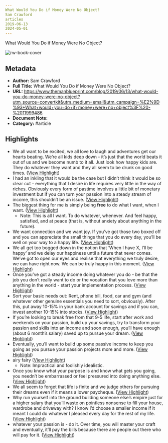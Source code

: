 ```yaml
---
What Would You Do if Money Were No Object?
Sam Crawford
articles
2019-06-13
2024-05-01
---
```

What Would You Do if Money Were No Object?

![rw-book-cover](http://static1.squarespace.com/static/622876ac5b6aa51f4de2c41c/622876ad5b6aa51f4de2c456/622a1b662df7f809c413f0fe/1677164990367/B6550BCD-6A20-4206-BE94-1326E3568CCA.jpeg?format=1500w)

## Metadata
- **Author:** Sam Crawford
- **Full Title:** What Would You Do if Money Were No Object?
- **URL:** https://www.themanblueprint.com/blog/2019/06/13/what-would-you-do-money-were-no-object?utm_source=convertkit&utm_medium=email&utm_campaign=%E2%9D%93+What+would+you+do+if+money+were+no+object%3F%20-%2011999486
- **Document Note:** 
- **Category:** #article

## Highlights
- We all want to be excited, we all love to laugh and adventures get our hearts beating. We’re all kids deep down - it’s just that the world beats it out of us and we become numb to it all.
  Just look how happy kids are. They do whatever they want and they all seem to be drunk on good times. ([View Highlight](https://read.readwise.io/read/01hdehjxz9v9jy30ckafjswns2))
- I had an inkling that it would be the case but I didn’t think it would be so clear cut - everything that I desire in life requires very little in the way of riches.
  Obviously every form of pastime involves a little bit of monetary investment but if you can turn your passion into a steady stream of income, this shouldn’t be an issue. ([View Highlight](https://read.readwise.io/read/01hdehqbxagsbceps3sm6yh79x))
- The biggest thing for me is simply being **free** to do what I want, when I want. ([View Highlight](https://read.readwise.io/read/01hdehqe1zfavcjf99hf62crga))
    - Note: This is all I want. To do whatever, whenever. And feel happy, satisfied, and at peace (that is, without anxiety about anything in the future).
- We want connection and we want joy. If you’ve got those two boxed off and you can appreciate the small things that you do every day, you’ll be well on your way to a happy life. ([View Highlight](https://read.readwise.io/read/01hdehvz84704s4fzm6hkvaath))
- We all get too bogged down in the notion that ‘When I have X, I’ll be happy’ and we delay our happiness until a future that never comes. We’ve got to open our eyes and realise that everything we truly desire, we can have right now.
  We can be truly happy in this moment. ([View Highlight](https://read.readwise.io/read/01hdehz5g6bqj7q8ck9y3xb48t))
- Once you’ve got a steady income doing whatever you do - be that the job you don’t really want to do or the vocation that you love more than anything in the world - start your implementation process. ([View Highlight](https://read.readwise.io/read/01hdej0r2a64d6pecqtxb6j3b9))
- Sort your basic needs out: Rent, phone bill, food, car and gym (and whatever other genuine essentials you need to sort, obviously). After this, put away 10-15% in your bank account for savings and if you can, invest another 10-15% into stocks. ([View Highlight](https://read.readwise.io/read/01hdej156shzjk37e837tyed2k))
- If you’re looking to break free from that 9-5 life, start after work and weekends on your passion, build up your savings, try to transform your passion and skills into an income and soon enough, you’ll have enough (about 6 month’s salary) saved up to pursue your dream. ([View Highlight](https://read.readwise.io/read/01hdej3e8hknpcss5ks4wvg60k))
- Eventually, you’ll want to build up some passive income to keep you going as you pursue your passion projects more and more. ([View Highlight](https://read.readwise.io/read/01hdej5dhgsh3xwm0031x22611))
- airy fairy ([View Highlight](https://read.readwise.io/read/01hdej7yr3aqc0z5xe3gesmsx4))
    - Note: Impractical and foolishly idealistic.
- Once you know what your purpose is and know what gets you going, you needn’t be embarrassed or feel pressured into doing anything else. ([View Highlight](https://read.readwise.io/read/01hdej8t7dsmz6nfneg1kt0eaz))
- We all seem to forget that life is finite and we judge others for pursuing their dreams even if it means a lower paycheque. ([View Highlight](https://read.readwise.io/read/01hdej95p31nw1v5e1g0qzs051))
- Why run yourself into the ground building someone else’s empire just for a higher salary that you’ll waste on pointless nonsense to fill your house, wardrobe and driveway with? I know I’d choose a smaller income if it meant I could do whatever I pleased every day for the rest of my life. ([View Highlight](https://read.readwise.io/read/01hdej9r40tgr992g85hc7exwe))
- whatever your passion is - do it. Over time, you will master your craft and eventually, it’ll pay the bills because there are people out there who will pay for it. ([View Highlight](https://read.readwise.io/read/01hdejampwh203y6tekfmetz7g))

